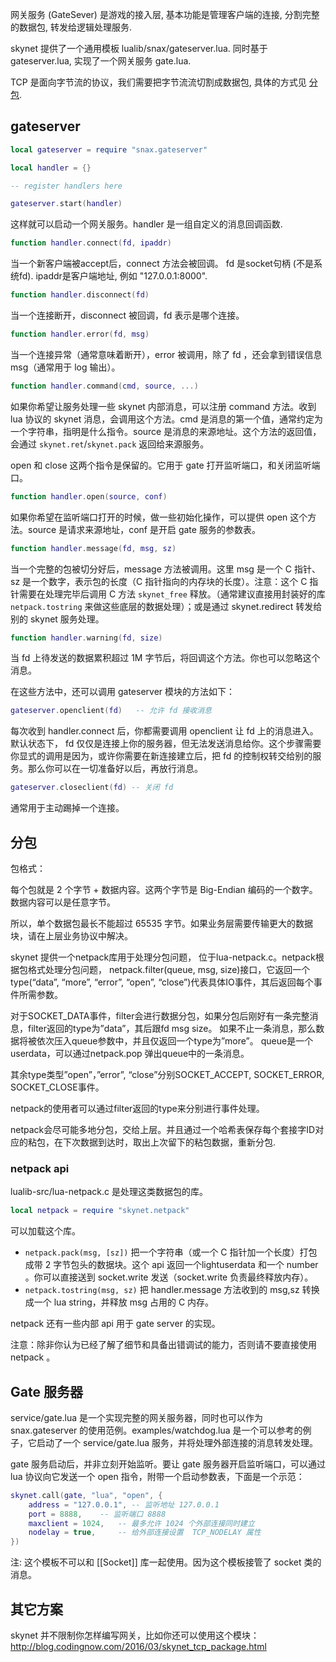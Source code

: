 网关服务 (GateSever) 是游戏的接入层, 基本功能是管理客户端的连接, 分割完整的数据包, 转发给逻辑处理服务.

skynet 提供了一个通用模板 lualib/snax/gateserver.lua. 同时基于 gateserver.lua, 实现了一个网关服务 gate.lua.

TCP 是面向字节流的协议，我们需要把字节流流切割成数据包, 具体的方式见 [分包](#分包).
  

## gateserver

```lua
local gateserver = require "snax.gateserver"

local handler = {}

-- register handlers here

gateserver.start(handler)
```

这样就可以启动一个网关服务。handler 是一组自定义的消息回调函数.

```lua
function handler.connect(fd, ipaddr)
```
当一个新客户端被accept后，connect 方法会被回调。 fd 是socket句柄 (不是系统fd). ipaddr是客户端地址, 例如 "127.0.0.1:8000". 

```lua
function handler.disconnect(fd)
```
当一个连接断开，disconnect 被回调，fd 表示是哪个连接。

```lua
function handler.error(fd, msg)
```
当一个连接异常（通常意味着断开），error 被调用，除了 fd ，还会拿到错误信息 msg（通常用于 log 输出）。

```lua
function handler.command(cmd, source, ...)
```
如果你希望让服务处理一些 skynet 内部消息，可以注册 command 方法。收到 lua 协议的 skynet 消息，会调用这个方法。cmd 是消息的第一个值，通常约定为一个字符串，指明是什么指令。source 是消息的来源地址。这个方法的返回值，会通过 `skynet.ret`/`skynet.pack` 返回给来源服务。

open 和 close 这两个指令是保留的。它用于 gate 打开监听端口，和关闭监听端口。

```lua
function handler.open(source, conf)
```
如果你希望在监听端口打开的时候，做一些初始化操作，可以提供 open 这个方法。source 是请求来源地址，conf 是开启 gate 服务的参数表。

```lua
function handler.message(fd, msg, sz)
```
当一个完整的包被切分好后，message 方法被调用。这里 msg 是一个 C 指针、sz 是一个数字，表示包的长度（C 指针指向的内存块的长度）。注意：这个 C 指针需要在处理完毕后调用 C 方法 `skynet_free` 释放。（通常建议直接用封装好的库 `netpack.tostring` 来做这些底层的数据处理）；或是通过 skynet.redirect 转发给别的 skynet 服务处理。

```lua
function handler.warning(fd, size)
```
当 fd 上待发送的数据累积超过 1M 字节后，将回调这个方法。你也可以忽略这个消息。

在这些方法中，还可以调用 gateserver 模块的方法如下：
```lua
gateserver.openclient(fd)   -- 允许 fd 接收消息
```
每次收到 handler.connect 后，你都需要调用 openclient 让 fd 上的消息进入。默认状态下， fd 仅仅是连接上你的服务器，但无法发送消息给你。这个步骤需要你显式的调用是因为，或许你需要在新连接建立后，把 fd 的控制权转交给别的服务。那么你可以在一切准备好以后，再放行消息。

```lua
gateserver.closeclient(fd) -- 关闭 fd
```
通常用于主动踢掉一个连接。

## 分包
包格式：

每个包就是 2 个字节 + 数据内容。这两个字节是 Big-Endian 编码的一个数字。数据内容可以是任意字节。

所以，单个数据包最长不能超过 65535 字节。如果业务层需要传输更大的数据块，请在上层业务协议中解决。

skynet 提供一个netpack库用于处理分包问题， 位于lua-netpack.c。netpack根据包格式处理分包问题，
netpack.filter(queue, msg, size)接口，它返回一个type(“data”, “more”, “error”, “open”, “close”)代表具体IO事件，其后返回每个事件所需参数。

对于SOCKET_DATA事件，filter会进行数据分包，如果分包后刚好有一条完整消息，filter返回的type为”data”，其后跟fd msg size。
如果不止一条消息，那么数据将被依次压入queue参数中，并且仅返回一个type为”more”。 
queue是一个userdata，可以通过netpack.pop 弹出queue中的一条消息。

其余type类型”open”，”error”, “close”分别SOCKET_ACCEPT, SOCKET_ERROR, SOCKET_CLOSE事件。

netpack的使用者可以通过filter返回的type来分别进行事件处理。

netpack会尽可能多地分包，交给上层。并且通过一个哈希表保存每个套接字ID对应的粘包，在下次数据到达时，取出上次留下的粘包数据，重新分包.

### netpack api

lualib-src/lua-netpack.c 是处理这类数据包的库。

```lua
local netpack = require "skynet.netpack"
```
可以加载这个库。

* `netpack.pack(msg, [sz])` 把一个字符串（或一个 C 指针加一个长度）打包成带 2 字节包头的数据块。这个 api 返回一个lightuserdata 和一个  number 。你可以直接送到 socket.write 发送（socket.write 负责最终释放内存）。
* `netpack.tostring(msg, sz)` 把 handler.message 方法收到的 msg,sz 转换成一个 lua string，并释放 msg 占用的 C 内存。

netpack 还有一些内部 api 用于 gate server 的实现。

注意：除非你认为已经了解了细节和具备出错调试的能力，否则请不要直接使用 netpack 。

## Gate 服务器

service/gate.lua 是一个实现完整的网关服务器，同时也可以作为 snax.gateserver 的使用范例。examples/watchdog.lua 是一个可以参考的例子，它启动了一个 service/gate.lua 服务，并将处理外部连接的消息转发处理。

gate 服务启动后，并非立刻开始监听。要让 gate 服务器开启监听端口，可以通过 lua 协议向它发送一个 open 指令，附带一个启动参数表，下面是一个示范：
```lua
skynet.call(gate, "lua", "open", {
    address = "127.0.0.1", -- 监听地址 127.0.0.1
	port = 8888,    -- 监听端口 8888
	maxclient = 1024,   -- 最多允许 1024 个外部连接同时建立
	nodelay = true,     -- 给外部连接设置  TCP_NODELAY 属性
})
```

注: 这个模板不可以和 [[Socket]] 库一起使用。因为这个模板接管了 socket 类的消息。

## 其它方案

skynet 并不限制你怎样编写网关，比如你还可以使用这个模块：http://blog.codingnow.com/2016/03/skynet_tcp_package.html
